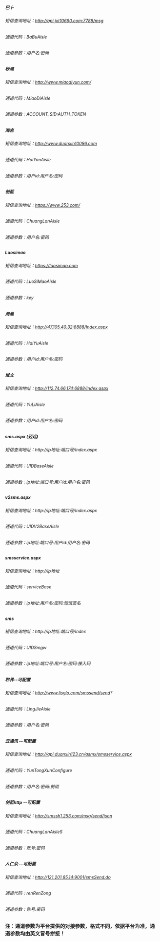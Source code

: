 ##### 巴卜
###### 短信查询地址：http://api.jxt10690.com:7788/msg
###### 通道代码：BaBuAisle
###### 通道参数：用户名:密码

##### 秒滴
###### 短信查询地址：http://www.miaodiyun.com/
###### 通道代码：MiaoDiAisle
###### 通道参数：ACCOUNT_SID:AUTH_TOKEN

##### 海岩
###### 短信查询地址：http://www.duanxin10086.com
###### 通道代码：HaiYanAisle
###### 通道参数：用户id:用户名:密码

##### 创蓝
###### 短信查询地址：https://www.253.com/
###### 通道代码：ChuangLanAisle
###### 通道参数：用户名:密码

##### Luosimao
###### 短信查询地址：https://luosimao.com
###### 通道代码：LuoSiMaoAisle
###### 通道参数：key

##### 海渔
###### 短信查询地址：http://47.105.40.32:8888/Index.aspx
###### 通道代码：HaiYuAisle
###### 通道参数：用户id:用户名:密码

##### 域立
###### 短信查询地址：http://112.74.66.174:6888/Index.aspx
###### 通道代码：YuLiAisle
###### 通道参数：用户id:用户名:密码

##### sms.aspx (迈远)
###### 短信查询地址：http://ip地址:端口号/Index.aspx
###### 通道代码：UIDBaseAisle
###### 通道参数：ip地址:端口号:用户id:用户名:密码

##### v2sms.aspx
###### 短信查询地址：http://ip地址:端口号/Index.aspx
###### 通道代码：UIDV2BaseAisle
###### 通道参数：ip地址:端口号:用户id:用户名:密码

##### smsservice.aspx
###### 短信查询地址：http://ip地址
###### 通道代码：serviceBase
###### 通道参数：ip地址:用户名:密码:短信签名

##### sms
###### 短信查询地址：http://ip地址:端口号/Index
###### 通道代码：UIDSmgw
###### 通道参数：ip地址:端口号:用户名:密码:接入码

##### 聆界--可配置
###### 短信查询地址：http://www.lisglo.com/smssend/send?
###### 通道代码：LingJieAisle
###### 通道参数：用户名:密码

##### 云通讯 --可配置
###### 短信查询地址：http://api.duanxin123.cn/asmx/smsservice.aspx
###### 通道代码：YunTongXunConfigure
###### 通道参数：用户名:密码:前缀
  
##### 创蓝http --可配置
###### 短信查询地址：http://smssh1.253.com/msg/send/json
###### 通道代码：ChuangLanAisleS
###### 通道参数：账号:密码

##### 人仁众 --可配置
###### 短信查询地址：http://121.201.85.14:9001/smsSend.do
###### 通道代码：renRenZong
###### 通道参数：账号:密码

### 注：通道参数为平台提供的对接参数，格式不同，依据平台为准，通道参数均由英文冒号拼接！
